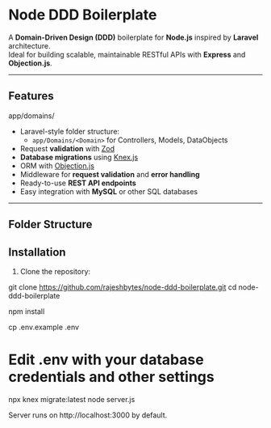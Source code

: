 # Node DDD Boilerplate

A **Domain-Driven Design (DDD)** boilerplate for **Node.js** inspired by **Laravel** architecture.  
Ideal for building scalable, maintainable RESTful APIs with **Express** and **Objection.js**.

---

## Features
app/domains/

- Laravel-style folder structure:
  - `app/Domains/<Domain>` for Controllers, Models, DataObjects
- Request **validation** with [Zod](https://github.com/colinhacks/zod)
- **Database migrations** using [Knex.js](http://knexjs.org/)
- ORM with [Objection.js](https://vincit.github.io/objection.js/)
- Middleware for **request validation** and **error handling**
- Ready-to-use **REST API endpoints**
- Easy integration with **MySQL** or other SQL databases

---

## Folder Structure



## Installation

1. Clone the repository:

git clone https://github.com/rajeshbytes/node-ddd-boilerplate.git
cd node-ddd-boilerplate

npm install

cp .env.example .env
# Edit .env with your database credentials and other settings

npx knex migrate:latest
node server.js

Server runs on http://localhost:3000 by default.


